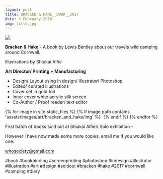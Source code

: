 ```yaml
---
layout: post
title: BRACKEN & HAKE__BOOK__2017
date: 6 February 2016
img: title.jpg
---
```



<img src="{{baseurl}}/assets/images/art/bracken_and_hake/title.jpg">

<strong>Bracken & Hake</strong> - A book by Lewis Bentley about our travels wild camping around Cornwall.

Illustrations by Shiukai Alfie

<strong>Art Director/ Printing + Manufacturing</strong>

* Design/ Layout using In design/ Illustrator/ Photoshop
* Edited/ curated illustrations
* Cover set in gold foil
* Inner cover white acrylic silk screen
* Co-Author / Proof reader/ text editor

{% for image in site.static_files %}
  {% if image.path contains 'assets/images/art/bracken_and_hake/img' %}
  <img src="{{site.baseurl}}/{{ image.path }}" alt="">
  {% endif %}
{% endfor %}

First batch of books sold out at Shiukai Alfie’s Solo exhibition -

However I have now made some more copies, email me if you would like one.

whosociety@gmail.com

#book #bookbinding #screenprinting #photoshop #indesign #illustrator #illustration #art #design #soldout #bracken #hake #2017 #cornwall #camping #diary